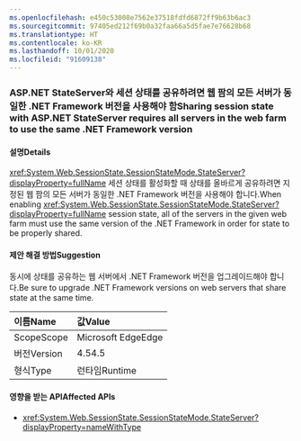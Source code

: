 ```yaml
---
ms.openlocfilehash: e450c53008e7562e37518fdfd6872ff9b63b6ac3
ms.sourcegitcommit: 97405ed212f69b0a32faa66a5d5fae7e76628b68
ms.translationtype: HT
ms.contentlocale: ko-KR
ms.lasthandoff: 10/01/2020
ms.locfileid: "91609138"
---
```

### <a name="sharing-session-state-with-aspnet-stateserver-requires-all-servers-in-the-web-farm-to-use-the-same-net-framework-version"></a><span data-ttu-id="b9d76-101">ASP.NET StateServer와 세션 상태를 공유하려면 웹 팜의 모든 서버가 동일한 .NET Framework 버전을 사용해야 함</span><span class="sxs-lookup"><span data-stu-id="b9d76-101">Sharing session state with ASP.NET StateServer requires all servers in the web farm to use the same .NET Framework version</span></span>

#### <a name="details"></a><span data-ttu-id="b9d76-102">설명</span><span class="sxs-lookup"><span data-stu-id="b9d76-102">Details</span></span>

<span data-ttu-id="b9d76-103"><xref:System.Web.SessionState.SessionStateMode.StateServer?displayProperty=fullName> 세션 상태를 활성화할 때 상태를 올바르게 공유하려면 지정된 웹 팜의 모든 서버가 동일한 .NET Framework 버전을 사용해야 합니다.</span><span class="sxs-lookup"><span data-stu-id="b9d76-103">When enabling <xref:System.Web.SessionState.SessionStateMode.StateServer?displayProperty=fullName> session state, all of the servers in the given web farm must use the same version of the .NET Framework in order for state to be properly shared.</span></span>

#### <a name="suggestion"></a><span data-ttu-id="b9d76-104">제안 해결 방법</span><span class="sxs-lookup"><span data-stu-id="b9d76-104">Suggestion</span></span>

<span data-ttu-id="b9d76-105">동시에 상태를 공유하는 웹 서버에서 .NET Framework 버전을 업그레이드해야 합니다.</span><span class="sxs-lookup"><span data-stu-id="b9d76-105">Be sure to upgrade .NET Framework versions on web servers that share state at the same time.</span></span>

| <span data-ttu-id="b9d76-106">이름</span><span class="sxs-lookup"><span data-stu-id="b9d76-106">Name</span></span>    | <span data-ttu-id="b9d76-107">값</span><span class="sxs-lookup"><span data-stu-id="b9d76-107">Value</span></span>       |
|:--------|:------------|
| <span data-ttu-id="b9d76-108">Scope</span><span class="sxs-lookup"><span data-stu-id="b9d76-108">Scope</span></span>   |<span data-ttu-id="b9d76-109">Microsoft Edge</span><span class="sxs-lookup"><span data-stu-id="b9d76-109">Edge</span></span>|
|<span data-ttu-id="b9d76-110">버전</span><span class="sxs-lookup"><span data-stu-id="b9d76-110">Version</span></span>|<span data-ttu-id="b9d76-111">4.5</span><span class="sxs-lookup"><span data-stu-id="b9d76-111">4.5</span></span>|
|<span data-ttu-id="b9d76-112">형식</span><span class="sxs-lookup"><span data-stu-id="b9d76-112">Type</span></span>|<span data-ttu-id="b9d76-113">런타임</span><span class="sxs-lookup"><span data-stu-id="b9d76-113">Runtime</span></span>

#### <a name="affected-apis"></a><span data-ttu-id="b9d76-114">영향을 받는 API</span><span class="sxs-lookup"><span data-stu-id="b9d76-114">Affected APIs</span></span>

- <xref:System.Web.SessionState.SessionStateMode.StateServer?displayProperty=nameWithType>

<!--

#### Affected APIs

- `F:System.Web.SessionState.SessionStateMode.StateServer`

-->
